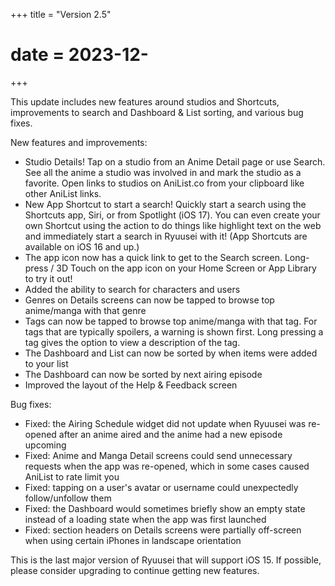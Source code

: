 +++
title = "Version 2.5"
# date = 2023-12-
+++

This update includes new features around studios and Shortcuts, improvements to search and Dashboard & List sorting, and various bug fixes.

New features and improvements:

- Studio Details! Tap on a studio from an Anime Detail page or use Search. See all the anime a studio was involved in and mark the studio as a favorite. Open links to studios on AniList.co from your clipboard like other AniList links.
- New App Shortcut to start a search! Quickly start a search using the Shortcuts app, Siri, or from Spotlight (iOS 17). You can even create your own Shortcut using the action to do things like highlight text on the web and immediately start a search in Ryuusei with it! (App Shortcuts are available on iOS 16 and up.)
- The app icon now has a quick link to get to the Search screen. Long-press / 3D Touch on the app icon on your Home Screen or App Library to try it out!
- Added the ability to search for characters and users
- Genres on Details screens can now be tapped to browse top anime/manga with that genre
- Tags can now be tapped to browse top anime/manga with that tag. For tags that are typically spoilers, a warning is shown first. Long pressing a tag gives the option to view a description of the tag.
- The Dashboard and List can now be sorted by when items were added to your list
- The Dashboard can now be sorted by next airing episode
- Improved the layout of the Help & Feedback screen

Bug fixes:

- Fixed: the Airing Schedule widget did not update when Ryuusei was re-opened after an anime aired and the anime had a new episode upcoming
- Fixed: Anime and Manga Detail screens could send unnecessary requests when the app was re-opened, which in some cases caused AniList to rate limit you
- Fixed: tapping on a user's avatar or username could unexpectedly follow/unfollow them
- Fixed: the Dashboard would sometimes briefly show an empty state instead of a loading state when the app was first launched
- Fixed: section headers on Details screens were partially off-screen when using certain iPhones in landscape orientation

This is the last major version of Ryuusei that will support iOS 15. If possible, please consider upgrading to continue getting new features.
